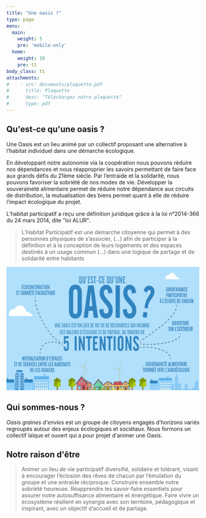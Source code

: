 ```yaml
---
title: "Une oasis ?"
type: page
menu:
  main:
    weight: 5
    pre: 'mobile-only'
  home:
    weight: 10
    pre: t1
body_class: t1
attachments:
#    - src: documents/plaquette.pdf
#      title: Plaquette
#      desc: "Téléchargez notre plaquette"
#      type: pdf
---
```


## Qu'est-ce qu'une oasis ?

Une Oasis est un lieu animé par un collectif proposant une alternative à l’habitat individuel dans une démarche écologique. 

En développant notre autonomie via la coopération nous pouvons réduire nos dépendances et nous réapproprier les savoirs permettant de faire face aux grands défis du 21ème siècle. 
Par l’entraide et la solidarité, nous pouvons favoriser la sobriété de nos modes de vie.
Développer la souveraineté alimentaire permet de réduire notre dépendance aux circuits de distribution, la mutualisation des biens permet quant à elle de réduire l’impact écologique du projet.


L’habitat participatif a reçu une définition juridique grâce à la loi n°2014-366 du 24 mars 2014, dite "loi ALUR".
>L’Habitat Participatif est une démarche citoyenne qui permet à des personnes physiques de s’associer, (...) 
>afin de participer à la définition et à la conception de leurs logements et des espaces destinés 
>à un usage commun (…) dans une logique de partage et de solidarité entre habitants

<img src="oasis.png" width="600" height="321" />

## Qui sommes-nous ?

_Oasis graines d'envies_ est un groupe de citoyens engagés d’horizons variés regroupés autour des enjeux écologiques et sociétaux. 
Nous formons un collectif laïque et ouvert qui a pour projet d'animer une Oasis.


## Notre raison d'être
>Animer un lieu de vie participatif diversifié, solidaire et tolérant, visant à encourager 
>l’éclosion des rêves de chacun par l’émulation du groupe et une entraide réciproque.
>Construire ensemble notre sobriété heureuse.
>Réapprendre les savoir-faire essentiels pour assurer notre autosuffisance alimentaire et 
>énergétique. Faire vivre un écosystème résilient en synergie avec son territoire, 
>pédagogique et inspirant, avec un objectif d’accueil et de partage.
